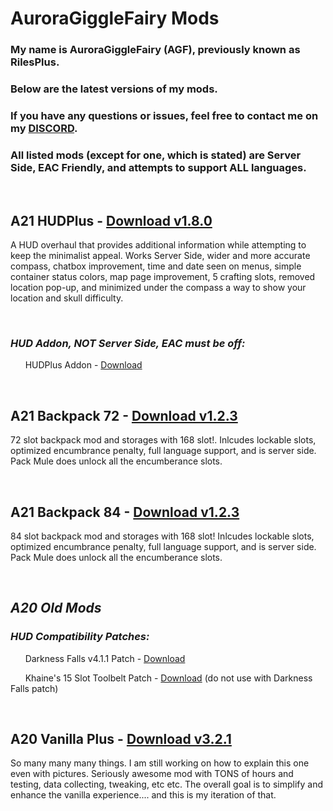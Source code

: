 # AuroraGiggleFairy Mods

### My name is AuroraGiggleFairy (AGF), previously known as RilesPlus.

### Below are the latest versions of my mods.

### If you have any questions or issues, feel free to contact me on my [DISCORD](https://discord.gg/Vm5eyW6N4r).

### All listed mods (except for one, which is stated) are Server Side, EAC Friendly, and attempts to support ALL languages.

<p>&nbsp;</p>

## **A21 HUDPlus** - [Download v1.8.0](https://github.com/AuroraGiggleFairy/AuroraGiggleFairy.github.io/raw/main/AGF-A21HUDPlus1.8.0.zip)

A HUD overhaul that provides additional information while attempting to keep the minimalist appeal. Works Server Side, wider and more accurate compass, chatbox improvement, time and date seen on menus, simple container status colors, map page improvement, 5 crafting slots, removed location pop-up, and minimized under the compass a way to show your location and skull difficulty.

<p>&nbsp;</p>

### ***HUD Addon, NOT Server Side, EAC must be off:***

&nbsp;&nbsp;&nbsp;&nbsp;&nbsp; HUDPlus Addon - [Download](https://github.com/AuroraGiggleFairy/AuroraGiggleFairy.github.io/raw/main/AGF-A21HUDPlus-Addon1.4.0.zip)

<p>&nbsp;</p>

## **A21 Backpack 72** - [Download v1.2.3](https://github.com/AuroraGiggleFairy/AuroraGiggleFairy.github.io/raw/main/AGF-A21Backpack72Plus1.2.3.zip)

72 slot backpack mod and storages with 168 slot!. Inlcudes lockable slots, optimized encumbrance penalty, full language support, and is server side. Pack Mule does unlock all the encumberance slots.
  
<p>&nbsp;</p>

## **A21 Backpack 84** - [Download v1.2.3](https://github.com/AuroraGiggleFairy/AuroraGiggleFairy.github.io/raw/main/AGF-A21Backpack84Plus1.2.3.zip)

84 slot backpack mod and storages with 168 slot! Inlcudes lockable slots, optimized encumbrance penalty, full language support, and is server side. Pack Mule does unlock all the encumberance slots.
  
<p>&nbsp;</p>


## ***A20 Old Mods***
### ***HUD Compatibility Patches:***

&nbsp;&nbsp;&nbsp;&nbsp;&nbsp; Darkness Falls v4.1.1 Patch - [Download](https://github.com/AuroraGiggleFairy/AuroraGiggleFairy.github.io/raw/main/AGF-A20HUDPlus1.5.2DFPatch.zip)

&nbsp;&nbsp;&nbsp;&nbsp;&nbsp; Khaine's 15 Slot Toolbelt Patch - [Download](https://github.com/AuroraGiggleFairy/AuroraGiggleFairy.github.io/raw/main/KHA20-z15SlotCompAGFHUD.zip) (do not use with Darkness Falls patch)

<p>&nbsp;</p>

## **A20 Vanilla Plus** - [Download v3.2.1](https://github.com/AuroraGiggleFairy/AuroraGiggleFairy.github.io/raw/main/AGF-A20VanillaPlus3.2.1.zip)

So many many many things. I am still working on how to explain this one even with pictures. Seriously awesome mod with TONS of hours and testing, data collecting, tweaking, etc etc. The overall goal is to simplify and enhance the vanilla experience.... and this is my iteration of that.

<p>&nbsp;</p>

